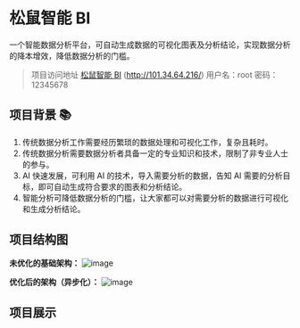 # 松鼠智能 BI
一个智能数据分析平台，可自动生成数据的可视化图表及分析结论，实现数据分析的降本增效，降低数据分析的门槛。

> 项目访问地址  [松鼠智能 BI](http://101.34.64.216/)    (http://101.34.64.216/)
> 用户名：root 
> 密码：12345678  

## 项目背景 📚

 1. 传统数据分析工作需要经历繁琐的数据处理和可视化工作，复杂且耗时。
 2. 传统数据分析需要数据分析者具备一定的专业知识和技术，限制了非专业人士的参与。
 3. AI 快速发展，可利用 AI 的技术，导入需要分析的数据，告知 AI 需要的分析目标，即可自动生成符合要求的图表和分析结论。
 4. 智能分析可降低数据分析的门槛，让大家都可以对需要分析的数据进行可视化和生成分析结论。

## 项目结构图 
**未优化的基础架构：**
 ![image](https://github.com/aSong200/songbi-backend/assets/140307645/206be600-17d1-4007-8bf9-0c9d010422f8)

**优化后的架构（异步化）：**
![image](https://github.com/aSong200/songbi-backend/assets/140307645/db45b8aa-90db-4a58-a31c-a2c24ab437b3)


## 项目展示
